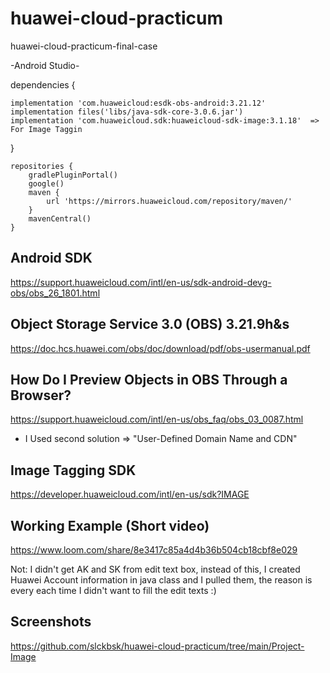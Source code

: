 # huawei-cloud-practicum
huawei-cloud-practicum-final-case

-Android Studio-

   dependencies {
   
    implementation 'com.huaweicloud:esdk-obs-android:3.21.12'
    implementation files('libs/java-sdk-core-3.0.6.jar')
    implementation 'com.huaweicloud.sdk:huaweicloud-sdk-image:3.1.18'  => For Image Taggin
    
}

    repositories {
        gradlePluginPortal()
        google()
        maven {
            url 'https://mirrors.huaweicloud.com/repository/maven/'
        }
        mavenCentral()
    }


## Android SDK

https://support.huaweicloud.com/intl/en-us/sdk-android-devg-obs/obs_26_1801.html

## Object Storage Service 3.0 (OBS) 3.21.9h&s

https://doc.hcs.huawei.com/obs/doc/download/pdf/obs-usermanual.pdf

## How Do I Preview Objects in OBS Through a Browser?

https://support.huaweicloud.com/intl/en-us/obs_faq/obs_03_0087.html
- I Used second solution => "User-Defined Domain Name and CDN"

## Image Tagging SDK
https://developer.huaweicloud.com/intl/en-us/sdk?IMAGE

## Working Example (Short video)
https://www.loom.com/share/8e3417c85a4d4b36b504cb18cbf8e029

 Not: I didn't get AK and SK from edit text box, instead of this, I created Huawei Account information in java class and I pulled them, the reason is every each time I didn't want to fill the edit texts  :)


## Screenshots
https://github.com/slckbsk/huawei-cloud-practicum/tree/main/Project-Image



        
        
